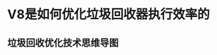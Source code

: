 # V8是如何优化垃圾回收器执行效率的

## 垃圾回收优化技术思维导图
<img-viewer :src="'https://zmx2321.github.io/vite-blog/images/note/front/v8-note/22/22-0.png'" :alt="'垃圾回收优化技术思维导图'" />